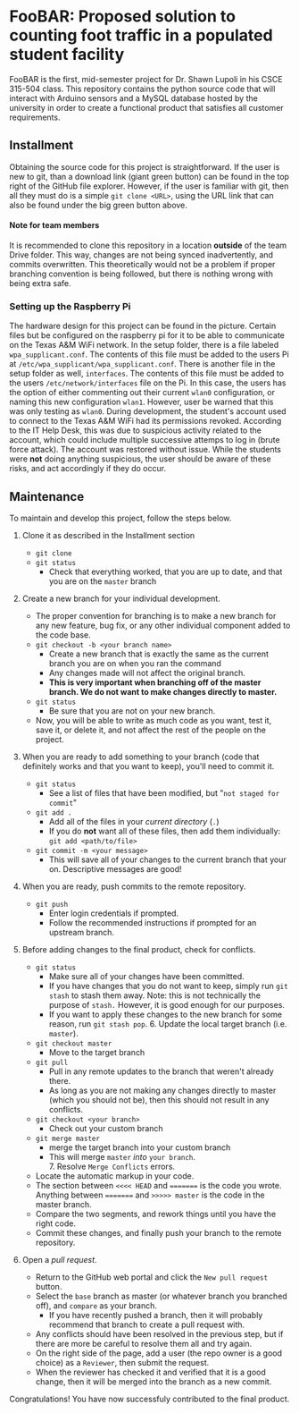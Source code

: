 # FooBAR: Proposed solution to counting foot traffic in a populated student facility

FooBAR is the first, mid-semester project for Dr. Shawn Lupoli in his CSCE 315-504 class. This repository contains the python source code that will interact with Arduino sensors and a MySQL database hosted by the university in order to create a functional product that satisfies all customer requirements.

## Installment
Obtaining the source code for this project is straightforward. If the user is new to git, than a download link (giant green button) can be found in the top right of the GitHub file explorer. However, if the user is familiar with git, then all they must do is a simple `git clone <URL>`, using the URL link that can also be found under the big green button above.

#### Note for team members
It is recommended to clone this repository in a location <b>outside</b> of the team Drive folder. This way, changes are not being synced inadvertently, and commits overwritten. This theoretically would not be a problem if proper branching convention is being followed, but there is nothing wrong with being extra safe.

### Setting up the Raspberry Pi
The hardware design for this project can be found in the picture. Certain files but be configured on the raspberry pi for it to be able to communicate on the Texas A&M WiFi network. In the setup folder,
there is a file labeled `wpa_supplicant.conf`. The contents of this file must be added to the users Pi at `/etc/wpa_supplicant/wpa_supplicant.conf`. There is another file in the setup folder as well,
`interfaces`. The contents of this file must be added to the users `/etc/network/interfaces` file on the Pi. In this case, the users has the option of either commenting out their current `wlan0`
configuration, or naming this new configuration `wlan1`. However, user be warned that this was only testing as `wlan0`.
During development, the student's account used to connect to the Texas A&M WiFi had its
permissions revoked. According to the IT Help Desk, this was due to suspicious activity
related to the account, which could include multiple successive attemps to log in (brute
force attack). The account was restored without issue. While the students were <b>not</b> doing anything suspicious, the user should be aware of these risks, and act accordingly if they do occur.

## Maintenance
   To maintain and develop this project, follow the steps below.
   1. Clone it as described in the Installment section
      * `git clone`
      * `git status`
         * Check that everything worked, that you are up to date, and that you are on the `master` branch

   2. Create a new branch for your individual development.<br/>
      * The proper convention for branching is to make a new branch for any new feature, bug fix, or any other individual component added to the code base.<br/>
      * `git checkout -b <your branch name>`
         * Create a new branch that is exactly the same as the current branch you are on when you ran the command
         * Any changes made will not affect the original branch. 
         * <b> This is very important when branching off of the master branch. We do not want to make changes directly to master. </b> 
      * `git status` 
         * Be sure that you are not on your new branch. 
      * Now, you will be able to write as much code as you want, test it, save it, or delete it, and not affect the rest of the people on the project. <br/>
   3. When you are ready to add something to your branch (code that definitely works and that you want to keep), you'll need to commit it.
      * `git status`
         * See a list of files that have been modified, but "`not staged for commit`" 
      * `git add .` 
         * Add all of the files in your <i>current directory</i> (`.`) 
         * If you do <b>not</b> want all of these files, then add them individually: 
               `git add <path/to/file>`<br/>
      * `git commit -m <your message>`
         * This will save all of your changes to the current branch that your on. Descriptive messages are good!
   4. When you are ready, push commits to the remote repository.
      * `git push` 
         * Enter login credentials if prompted.
         * Follow the recommended instructions if prompted for an upstream branch.<br/>
   5. Before adding changes to the final product, check for conflicts.
      * `git status`
         * Make sure all of your changes have been committed.
         * If you have changes that you do not want to keep, simply run `git stash` to stash them away. Note: this is not technically the purpose of `stash.` However, it is good enough for our purposes. 
         * If you want to apply these changes to the new branch for some reason, run `git stash pop`. 
    6. Update the local target branch (i.e. `master`).
       * `git checkout master`
          * Move to the target branch
       * `git pull`
          * Pull in any remote updates to the branch that weren't already there.
          * As long as you are not making any changes directly to master (which you should not be), then this should not result in any conflicts. 
       * `git checkout <your branch>`
          * Check out your custom branch
       * `git merge master`
          * merge the target branch into your custom branch 
          * This will merge `master` <i>into</i> `your branch`.<br/>
    7. Resolve `Merge Conflicts` errors.
       * Locate the automatic markup in your code. 
       * The section between `<<<< HEAD` and `=======` is the code you wrote. Anything between `=======` and `>>>>> master` is the code in the master branch.
       * Compare the two segments, and rework things until you have the right code. 
       * Commit these changes, and finally push your branch to the remote repository.
   8. Open a <i>pull request</i>. 
      * Return to the GitHub web portal and click the `New pull request` button. 
      * Select the `base` branch as master (or whatever branch you branched off), and `compare` as your branch.
         * If you have recently pushed a branch, then it will probably recommend that branch to create a pull request with.
      * Any conflicts should have been resolved in the previous step, but if there are more be careful to resolve them all and try again. 
      * On the right side of the page, add a user (the repo owner is a good choice) as a `Reviewer`, then submit the request. 
      * When the reviewer has checked it and verified that it is a good change, then it will be merged into the branch as a new commit. 
      
Congratulations! You have now successfuly contributed to the final product.
